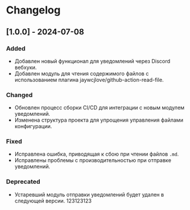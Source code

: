 # Changelog

## [1.0.0] - 2024-07-08

### Added
- Добавлен новый функционал для уведомлений через Discord вебхуки.
- Добавлен модуль для чтения содержимого файлов с использованием плагина jaywcjlove/github-action-read-file.

### Changed
- Обновлен процесс сборки CI/CD для интеграции с новым модулем уведомлений.
- Изменена структура проекта для упрощения управления файлами конфигурации.

### Fixed
- Исправлена ошибка, приводящая к сбою при чтении файлов `.md`.
- Исправлены проблемы с производительностью при отправке уведомлений.

### Deprecated
- Устаревший модуль отправки уведомлений будет удален в следующей версии.
123123123
